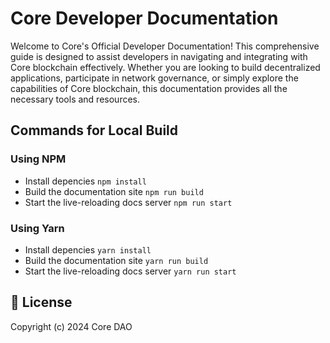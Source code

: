 # Core Developer Documentation

Welcome to Core's Official Developer Documentation! This comprehensive guide is designed to assist developers in navigating and integrating with Core blockchain effectively. Whether you are looking to build decentralized applications, participate in network governance, or simply explore the capabilities of Core blockchain, this documentation provides all the necessary tools and resources.

## Commands for Local Build

### Using NPM

* Install depencies `npm install ` 
* Build the documentation site `npm run build`
* Start the live-reloading docs server `npm run start` 

### Using Yarn

* Install depencies `yarn install ` 
* Build the documentation site `yarn run build`
* Start the live-reloading docs server `yarn run start` 

## 📜 License

Copyright (c) 2024 Core DAO 
